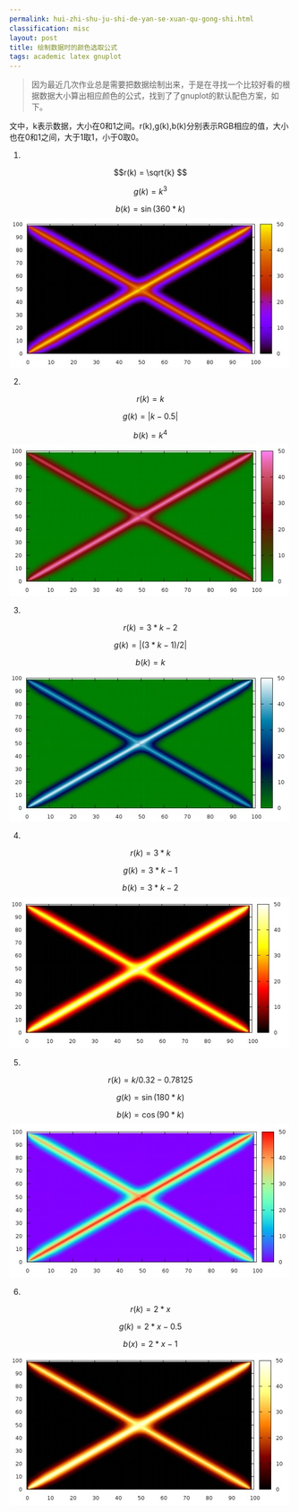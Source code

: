 ```yaml
---
permalink: hui-zhi-shu-ju-shi-de-yan-se-xuan-qu-gong-shi.html
classification: misc
layout: post
title: 绘制数据时的颜色选取公式
tags: academic latex gnuplot
---
```


>因为最近几次作业总是需要把数据绘制出来，于是在寻找一个比较好看的根据数据大小算出相应颜色的公式，找到了了gnuplot的默认配色方案，如下。

文中，k表示数据，大小在0和1之间。r(k),g(k),b(k)分别表示RGB相应的值，大小也在0和1之间，大于1取1，小于0取0。

1.
$$r(k) = \sqrt{k} $$

$$g(k) = k^3 $$

$$b(k) = \sin{(360*k)}$$
![](images/tumblr_m9vbph0jT41rws8vt.jpg)

2.
$$r(k) = k $$

$$g(k) = |k-0.5|$$

$$b(k) = k^4$$
![](images/tumblr_m9vbpqdQM41rws8vt.jpg)

3.
$$r(k) = 3*k - 2 $$

$$g(k) = |(3*k-1)/2| $$

$$b(k) = k $$
![](images/tumblr_m9vbq7KqXy1rws8vt.jpg)

4.
$$r(k) = 3 * k $$

$$g(k) = 3 * k - 1 $$

$$b(k) = 3 * k - 2 $$
![](images/tumblr_m9vbqgRINf1rws8vt.jpg)

5.
$$r(k) = k/0.32-0.78125 $$

$$g(k) = \sin{(180*k)} $$

$$b(k) = \cos{(90*k)} $$
![](images/tumblr_m9vbqnhvgI1rws8vt.jpg)

6.
$$r(k)=2*x $$

$$g(k) = 2 * x - 0.5 $$

$$b(x) = 2*x-1 $$
![](images/tumblr_m9vbqwbZXM1rws8vt.jpg)

